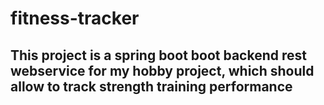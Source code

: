 # fitness-tracker
<h2>This project is a spring boot boot backend rest webservice for my hobby project, which should allow to track strength training performance</h2>
